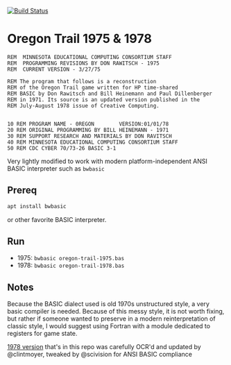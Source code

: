 [![Build Status](https://travis-ci.com/fortran-gaming/oregon-trail-1975-basic.svg?branch=master)](https://travis-ci.com/fortran-gaming/oregon-trail-1975-basic)

# Oregon Trail 1975 & 1978


```basic
REM  MINNESOTA EDUCATIONAL COMPUTING CONSORTIUM STAFF
REM  PROGRAMMING REVISIONS BY DON RAWITSCH - 1975
REM  CURRENT VERSION - 3/27/75
```

```basic
REM The program that follows is a reconstruction
REM of the Oregon Trail game written for HP time-shared
REM BASIC by Don Rawitsch and Bill Heinemann and Paul Dillenberger
REM in 1971. Its source is an updated version published in the
REM July-August 1978 issue of Creative Computing.


10 REM PROGRAM NAME - 0REGON        VERSION:01/01/78
20 REM ORIGINAL PROGRAMMING BY BILL HEINEMANN - 1971
30 REM SUPPORT RESEARCH AND MATERIALS BY DON RAVITSCH
40 REM MINNESOTA EDUCATIONAL COMPUTING CONSORTIUM STAFF
50 REM CDC CYBER 70/73-26 BASIC 3-1
```

Very lightly modified to work with modern platform-independent ANSI BASIC interpreter such as `bwbasic`



## Prereq
```sh
apt install bwbasic
```

or other favorite BASIC interpreter.

## Run

* 1975: `bwbasic oregon-trail-1975.bas`
* 1978: `bwbasic oregon-trail-1978.bas`


## Notes
Because the BASIC dialect used is old 1970s unstructured style, a very basic compiler is needed.
Because of this messy style, it is not worth fixing, but rather if someone wanted to preserve in a modern reinterpretation of classic style, I would suggest using Fortran with a module dedicated to registers for game state.

[1978 version](https://github.com/clintmoyer/oregon-trail) that's in this repo was carefully OCR'd and updated by @clintmoyer, tweaked by @scivision for ANSI BASIC compliance

